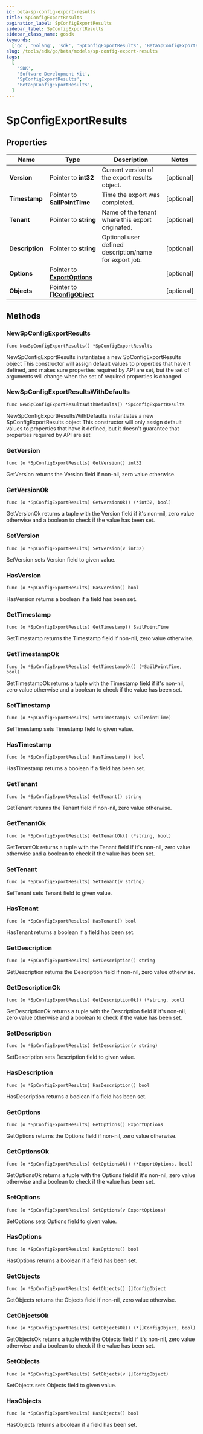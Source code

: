 ```yaml
---
id: beta-sp-config-export-results
title: SpConfigExportResults
pagination_label: SpConfigExportResults
sidebar_label: SpConfigExportResults
sidebar_class_name: gosdk
keywords:
  ['go', 'Golang', 'sdk', 'SpConfigExportResults', 'BetaSpConfigExportResults']
slug: /tools/sdk/go/beta/models/sp-config-export-results
tags:
  [
    'SDK',
    'Software Development Kit',
    'SpConfigExportResults',
    'BetaSpConfigExportResults',
  ]
---
```


# SpConfigExportResults

## Properties

| Name | Type | Description | Notes |
| --- | --- | --- | --- |
| **Version** | Pointer to **int32** | Current version of the export results object. | [optional] |
| **Timestamp** | Pointer to **SailPointTime** | Time the export was completed. | [optional] |
| **Tenant** | Pointer to **string** | Name of the tenant where this export originated. | [optional] |
| **Description** | Pointer to **string** | Optional user defined description/name for export job. | [optional] |
| **Options** | Pointer to [**ExportOptions**](export-options) |  | [optional] |
| **Objects** | Pointer to [**[]ConfigObject**](config-object) |  | [optional] |

## Methods

### NewSpConfigExportResults

`func NewSpConfigExportResults() *SpConfigExportResults`

NewSpConfigExportResults instantiates a new SpConfigExportResults object This constructor will assign default values to properties that have it defined, and makes sure properties required by API are set, but the set of arguments will change when the set of required properties is changed

### NewSpConfigExportResultsWithDefaults

`func NewSpConfigExportResultsWithDefaults() *SpConfigExportResults`

NewSpConfigExportResultsWithDefaults instantiates a new SpConfigExportResults object This constructor will only assign default values to properties that have it defined, but it doesn't guarantee that properties required by API are set

### GetVersion

`func (o *SpConfigExportResults) GetVersion() int32`

GetVersion returns the Version field if non-nil, zero value otherwise.

### GetVersionOk

`func (o *SpConfigExportResults) GetVersionOk() (*int32, bool)`

GetVersionOk returns a tuple with the Version field if it's non-nil, zero value otherwise and a boolean to check if the value has been set.

### SetVersion

`func (o *SpConfigExportResults) SetVersion(v int32)`

SetVersion sets Version field to given value.

### HasVersion

`func (o *SpConfigExportResults) HasVersion() bool`

HasVersion returns a boolean if a field has been set.

### GetTimestamp

`func (o *SpConfigExportResults) GetTimestamp() SailPointTime`

GetTimestamp returns the Timestamp field if non-nil, zero value otherwise.

### GetTimestampOk

`func (o *SpConfigExportResults) GetTimestampOk() (*SailPointTime, bool)`

GetTimestampOk returns a tuple with the Timestamp field if it's non-nil, zero value otherwise and a boolean to check if the value has been set.

### SetTimestamp

`func (o *SpConfigExportResults) SetTimestamp(v SailPointTime)`

SetTimestamp sets Timestamp field to given value.

### HasTimestamp

`func (o *SpConfigExportResults) HasTimestamp() bool`

HasTimestamp returns a boolean if a field has been set.

### GetTenant

`func (o *SpConfigExportResults) GetTenant() string`

GetTenant returns the Tenant field if non-nil, zero value otherwise.

### GetTenantOk

`func (o *SpConfigExportResults) GetTenantOk() (*string, bool)`

GetTenantOk returns a tuple with the Tenant field if it's non-nil, zero value otherwise and a boolean to check if the value has been set.

### SetTenant

`func (o *SpConfigExportResults) SetTenant(v string)`

SetTenant sets Tenant field to given value.

### HasTenant

`func (o *SpConfigExportResults) HasTenant() bool`

HasTenant returns a boolean if a field has been set.

### GetDescription

`func (o *SpConfigExportResults) GetDescription() string`

GetDescription returns the Description field if non-nil, zero value otherwise.

### GetDescriptionOk

`func (o *SpConfigExportResults) GetDescriptionOk() (*string, bool)`

GetDescriptionOk returns a tuple with the Description field if it's non-nil, zero value otherwise and a boolean to check if the value has been set.

### SetDescription

`func (o *SpConfigExportResults) SetDescription(v string)`

SetDescription sets Description field to given value.

### HasDescription

`func (o *SpConfigExportResults) HasDescription() bool`

HasDescription returns a boolean if a field has been set.

### GetOptions

`func (o *SpConfigExportResults) GetOptions() ExportOptions`

GetOptions returns the Options field if non-nil, zero value otherwise.

### GetOptionsOk

`func (o *SpConfigExportResults) GetOptionsOk() (*ExportOptions, bool)`

GetOptionsOk returns a tuple with the Options field if it's non-nil, zero value otherwise and a boolean to check if the value has been set.

### SetOptions

`func (o *SpConfigExportResults) SetOptions(v ExportOptions)`

SetOptions sets Options field to given value.

### HasOptions

`func (o *SpConfigExportResults) HasOptions() bool`

HasOptions returns a boolean if a field has been set.

### GetObjects

`func (o *SpConfigExportResults) GetObjects() []ConfigObject`

GetObjects returns the Objects field if non-nil, zero value otherwise.

### GetObjectsOk

`func (o *SpConfigExportResults) GetObjectsOk() (*[]ConfigObject, bool)`

GetObjectsOk returns a tuple with the Objects field if it's non-nil, zero value otherwise and a boolean to check if the value has been set.

### SetObjects

`func (o *SpConfigExportResults) SetObjects(v []ConfigObject)`

SetObjects sets Objects field to given value.

### HasObjects

`func (o *SpConfigExportResults) HasObjects() bool`

HasObjects returns a boolean if a field has been set.

